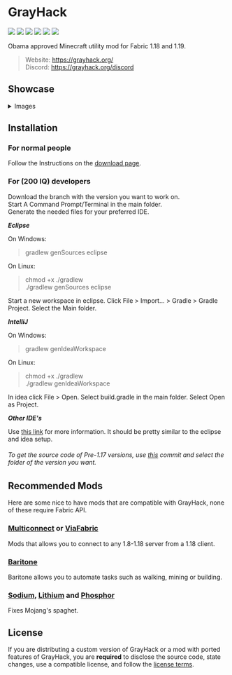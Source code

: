 
# GrayHack
![](https://img.shields.io/github/downloads/graydev/GrayHack/total?style=flat-square)
![](https://img.shields.io/tokei/lines/github/graydev/GrayHack?style=flat-square)
![](https://img.shields.io/github/languages/code-size/graydev/GrayHack?style=flat-square)
![](https://img.shields.io/github/last-commit/graydev/GrayHack?style=flat-square)
![](https://img.shields.io/badge/daily%20commit-yes-blue?style=flat-square)
![](https://img.shields.io/discord/620600892718055434?style=flat-square)

Obama approved Minecraft utility mod for Fabric 1.18 and 1.19.

> Website: https://grayhack.org/  
> Discord: https://grayhack.org/discord

## Showcase
<details>
 <summary>Images</summary>

 ![](https://res.grayhack.org/images/ClickguiShowcase.jpg)

 ![](https://res.grayhack.org/images/RenderShowcase.jpg)

</details>

## Installation
### For normal people

Follow the Instructions on the [download page](https://grayhack.org/downloads.html).

### For (200 IQ) developers

Download the branch with the version you want to work on.  
Start A Command Prompt/Terminal in the main folder.  
Generate the needed files for your preferred IDE.  

***Eclipse***

  On Windows:
  > gradlew genSources eclipse
  
  On Linux:
  > chmod +x ./gradlew  
  >./gradlew genSources eclipse

  Start a new workspace in eclipse.
  Click File > Import... > Gradle > Gradle Project.
  Select the Main folder.
  
***IntelliJ***

  On Windows:
  > gradlew genIdeaWorkspace
  
  On Linux:
  > chmod +x ./gradlew  
  >./gradlew genIdeaWorkspace

  In idea click File > Open.
  Select build.gradle in the main folder.
  Select Open as Project.

***Other IDE's***

  Use [this link](https://fabricmc.net/wiki/tutorial:setup) for more information.
  It should be pretty similar to the eclipse and idea setup.
  
###### *To get the source code of Pre-1.17 versions, use [this](https://github.com/GrayDrinker420/GrayHack/tree/de55562e94) commit and select the folder of the version you want.*

## Recommended Mods

Here are some nice to have mods that are compatible with GrayHack, none of these require Fabric API.

### [Multiconnect](https://github.com/Earthcomputer/multiconnect) or [ViaFabric](https://github.com/ViaVersion/ViaFabric)
Mods that allows you to connect to any 1.8-1.18 server from a 1.18 client.

### [Baritone](https://github.com/cabaletta/baritone)
Baritone allows you to automate tasks such as walking, mining or building.

### [Sodium](https://www.curseforge.com/minecraft/mc-mods/sodium), [Lithium](https://www.curseforge.com/minecraft/mc-mods/lithium) and [Phosphor](https://www.curseforge.com/minecraft/mc-mods/phosphor)
Fixes Mojang's spaghet.

## License

If you are distributing a custom version of GrayHack or a mod with ported features of GrayHack, you are **required** to disclose the source code, state changes, use a compatible license, and follow the [license terms](https://github.com/GrayDrinker420/GrayHack/blob/master/LICENSE).
